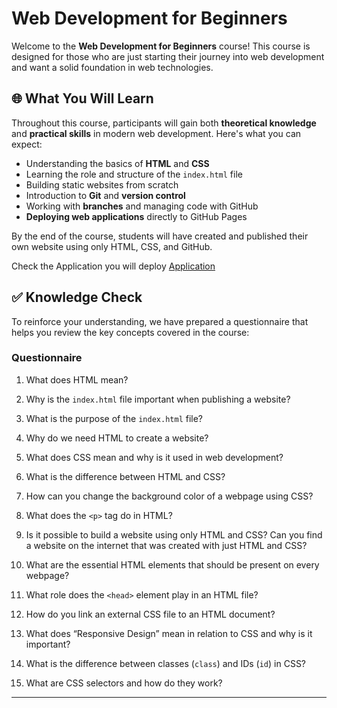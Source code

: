 # Web Development for Beginners

Welcome to the **Web Development for Beginners** course! This course is designed for those who are just starting their journey into web development and want a solid foundation in web technologies.

## 🌐 What You Will Learn

Throughout this course, participants will gain both **theoretical knowledge** and **practical skills** in modern web development. Here's what you can expect:

- Understanding the basics of **HTML** and **CSS**  
- Learning the role and structure of the `index.html` file  
- Building static websites from scratch  
- Introduction to **Git** and **version control**  
- Working with **branches** and managing code with GitHub  
- **Deploying web applications** directly to GitHub Pages  

By the end of the course, students will have created and published their own website using only HTML, CSS, and GitHub.

Check the Application you will deploy
[Application](https://frotalucas.github.io/webdevelopment-introduction/)

## ✅ Knowledge Check

To reinforce your understanding, we have prepared a questionnaire that helps you review the key concepts covered in the course:

### Questionnaire

1. What does HTML mean?

2. Why is the `index.html` file important when publishing a website?

3. What is the purpose of the `index.html` file?

4. Why do we need HTML to create a website?

5. What does CSS mean and why is it used in web development?

6. What is the difference between HTML and CSS?

7. How can you change the background color of a webpage using CSS?

8. What does the `<p>` tag do in HTML?

9. Is it possible to build a website using only HTML and CSS? Can you find a website on the internet that was created with just HTML and CSS?

10. What are the essential HTML elements that should be present on every webpage?

11. What role does the `<head>` element play in an HTML file?

12. How do you link an external CSS file to an HTML document?

13. What does “Responsive Design” mean in relation to CSS and why is it important?

14. What is the difference between classes (`class`) and IDs (`id`) in CSS?

15. What are CSS selectors and how do they work?

---


